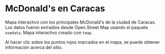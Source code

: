 # McDonald's en Caracas

Mapa interactivo con los principales McDonald's de la ciudad de Caracas. Los datos fueron extraídos desde Open Street Map usando el paquete `osmdata`. Mapa interactivo creado con `tmap`.

Al hacer clic sobre los puntos rojos marcados en el mapa, se puede obtener información acerca del sitio.
